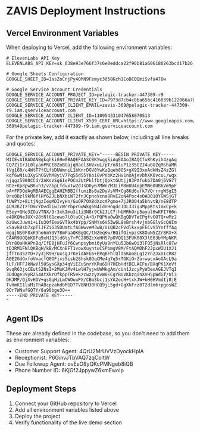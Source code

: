 # ZAVIS Deployment Instructions

## Vercel Environment Variables

When deploying to Vercel, add the following environment variables:

```
# ElevenLabs API Key 
ELEVENLABS_API_KEY=sk_038e93e766f37c6e0eddca22f90b81a606180263bcd17b26

# Google Sheets Configuration
GOOGLE_SHEET_ID=1asZoCnjPy4QhN9Femyc3058Kch1CoBCQQmiSvfa478w

# Google Service Account Credentials
GOOGLE_SERVICE_ACCOUNT_PROJECT_ID=pelagic-tracker-447309-r9
GOOGLE_SERVICE_ACCOUNT_PRIVATE_KEY_ID=7973d7cb4c8ba65bc416839b122066a70a183685
GOOGLE_SERVICE_ACCOUNT_CLIENT_EMAIL=zavis-369@pelagic-tracker-447309-r9.iam.gserviceaccount.com
GOOGLE_SERVICE_ACCOUNT_CLIENT_ID=110954331047658070513
GOOGLE_SERVICE_ACCOUNT_CLIENT_X509_CERT_URL=https://www.googleapis.com/robot/v1/metadata/x509/zavis-369%40pelagic-tracker-447309-r9.iam.gserviceaccount.com
```

For the private key, add it exactly as shown below, including all line breaks and quotes:

```
GOOGLE_SERVICE_ACCOUNT_PRIVATE_KEY="-----BEGIN PRIVATE KEY-----
MIIEvAIBADANBgkqhkiG9w0BAQEFAASCBKYwggSiAgEAAoIBAQCfu8hKyih4zgAq
CQ7ZjIrJL0lyanPRCE8ZoBGajqRael3HVxuL/pT/n81uP1z35GZJ4uGUZqMshaMR
fVg160/c4WtT7fCLfbDUWmniL1bKnrDGV0YwKzQqeh8OS+gX9I3xoAdkHsZ4zZGl
kqf6wNiu3XyGhCGVhM8yiV7PqS5dS5Y8oiGvPKbKz2Hv1nUAjevbhXK0vcuL/wqx
njqgz5900CCd/2AKsVSg6IePOCn2UtPklfbtjQbktGUtjj83PAfukb7DA0j6VG77
BDz+Kp8pwBRuh3/vZbpLfdvxIw2dJsO0y67MWnZM3LiM8m0U4opEMN60UB6Vm9pF
oA+FFDQdAgMBAAECggEAHZMBBIflcmiBs0a2DyVsVM+Cg8Kd6ufk7VOrrrgWSgI5
9rx0Bzl9kM6flHf62JLbNXbiWT2fnJCpnoVcna8RvE2oN4Poc4s0AD01OYGWSjGT
fUWPYz+8itjNgzIeqMDIvyHn/GuOR7OX8dXzcAPgmo+7jJROO4a5bhvtB/nE8dTP
4U9JKZTzTDmcYOvdliwTcWrYbprGwWkg6N4IdnHnqdcJOL33iquMppKts1mxCp+k
ESey+QNe3ZOaVTNX/9r3xkImu3i1i3N8r9Ck2JLC7jhbMRhOrp5ayul6wKFI766n
e4DKQNeJUX+28tNl61cewo7l0luQCjA+8/PQPNa0wQKBgQDVTeEPgfvGOTQ+wMz2
6zUwcJuwni+LIu30fEesGVT9x4bYpp/SNMYs6V53w6L8eBrsh4vjnbGGlvGcQ0Im
xSavkBsb7xpTlJFZiG35DUmtLfAGWwveM3wB/UiQB2cFVdlkxxpFECvV5YnfffAq
wgqjNS0F8xK9ho6mY3V7BmFaaQKBgQC/tNZeqKw/BQifOivpzsK8OuN5ZZrBRX+X
CAAR9UOQbKDFq9xHJQ3ld6tj7rPC28BZcXeHH57pOVQQ13FUK00X3lE63bYMpNKR
DYr8OaHKAPnBq/IfE8jHFuJY6Cwnpsybmi6yUa9nYCu5Jb6wOi3lFQ5jNsRlc87w
tD3RM1FNlQKBgH/kB/MCXnEFT1vowXuyntuCSPbmgV8M/FtAQMDhF2JpxWIU1XJ1
jfTTn35zYD+7y3jR9H/uxsgJrKeidAFG5+EPqBFhlQlT5Kon8LgIzYn2JxnIcR8z
A0E2GdGxfoVmacfQ0OFjxsSisb28hsk8OqCMe4g7q5rTGKiOrZurwacxAoGAcL9a
lLF/HFFJkNwVl50SysGXp34qViEZuSnrYKRu6DH7HEbHdtBELAEFu/BXqPK1XeVt
9vqR63jcCEutS2NsI+2MuKJMv4LwlH7yjwUWMkgAm/cUn1JzcyPyW3exAGEJVTqI
3DdOge39yRZ54AtXkrOfkppTR5ekzcwzzyXvW0ECgYBUVKbzqInXVH5pWdGf/Ui3
OKJMF/QjXvHOV+gsGqHiLmCWOuuPX/CBw3bcj1sYA2ecH+txkJW+bH6HVmdIj8jE
TvHmKI1luMiThABcpzahdbM1D7TV8NH30HCQ9jL5gd+GgXkFrz8T2dlm6+pgosWZ
9Or7WNafGQTY/8a90bge3Q==
-----END PRIVATE KEY-----
"
```

## Agent IDs
These are already defined in the codebase, so you don't need to add them as environment variables:

- Customer Support Agent: 4QrU2MrUVVzDyockHplA
- Receptionist: P6GinvJTbVAQ7zqColtW
- Due Followup Agent: ovEsO8yQKcPMNgeb8iQB
- Phone Number ID: 6KjGf2JppywZ6xmEwoIp

## Deployment Steps

1. Connect your GitHub repository to Vercel
2. Add all environment variables listed above
3. Deploy the project
4. Verify functionality of the live demo section
